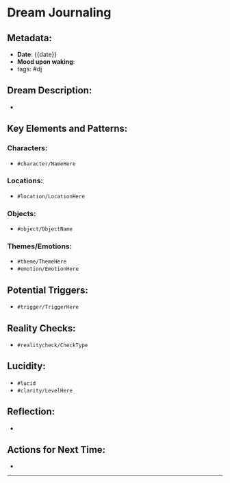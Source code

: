 
# Dream Journaling

## Metadata:
- **Date**: {{date}}
- **Mood upon waking**: 
- tags: #dj
## Dream Description:
- 

## Key Elements and Patterns:
### Characters:
- `#character/NameHere`

### Locations:
- `#location/LocationHere`

### Objects:
- `#object/ObjectName`

### Themes/Emotions:
- `#theme/ThemeHere`
- `#emotion/EmotionHere`

## Potential Triggers:
- `#trigger/TriggerHere`

## Reality Checks:
- `#realitycheck/CheckType`

## Lucidity:
- `#lucid`
- `#clarity/LevelHere`

## Reflection:
- 

## Actions for Next Time:
- 

---

